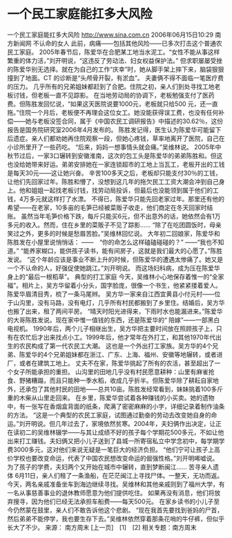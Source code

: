 # 一个民工家庭能扛多大风险

一个民工家庭能扛多大风险
http://www.sina.com.cn 2006年06月15日10:29 南方新闻网
不认命的女人
此前，病痛——包括其他风险——已多次打击这个普通农民工家庭。
2005年春节后，陈爱华在合肥某工地当水泥工。“女性不能从事这样繁重的体力活，”刘开明说，“这违反了劳动法、妇女权益保护法。”
但求职屡屡受挫的陈爱华别无选择。就在为自己的工作“庆幸”时，她从脚手架上摔下来，脑袋狠狠撞到了地面。CT 的诊断是“头颅骨开裂，有淤血”。
夫妻俩不得不面临一笔医疗费的压力。
几乎所有的兄弟姐妹都赶到了合肥。住院之初，亲人们到处寻找工地老板讨钱，但老板一直不见踪影。
在当地劳动局的协调下，老板勉强支付了医药费。但陈胜发回忆说，“如果这天医院说要1000元，老板就只给500 元，还一直拖。”住院一个月后，老板便不再理会这位女工。她没能获得误工费，也没有任何补偿——她与老板没签合同，属于《中国农民工调研报告》中描述的30.62％，这份报告是国务院研究室2006年4月发布的。
陈胜发记得，医生认为陈爱华可能留下后遗症。亲人们都劝她再住院观察一段，但她心疼钱，草率地离开了医院，自己在小诊所里开了一些药吃。
“后来，妈妈一想事情头就会痛。”吴维林说。
2005年中秋节过后，一家3口辗转到安徽淮南，这次的包工头是陈爱华的弟弟陈胜和。但这也没给她带来好运。弟弟安排她在一家连锁超市的工地上当瓦工，老板开出的工钱是每天30元——这让她兴奋。
辛苦100多天之后，老板却只能支付30％的工钱，让他们先回家过年。陈胜和懵了，没想到这几年的拖欠民工工资大潮会冲到自己身上。他和姐姐一起找老板讨钱，找劳动局投诉，但最后也没能领到属于他们的工钱，4万多元就这样打了水漂。
不得已，陈爱华只能先回老家过年。那里还有他的希望——在老家，10多亩的毛笋已经被菜贩子收走，他们商定在冬天回家时结账。
虽然当年毛笋价格下跌，每斤只能买6元，但不出意外的话，她依然会有1万多元的收入。然而，住在乡里的菜贩子不见了踪影……
“除了在吃团圆饭时，母亲笑过之外，更多的时候是愁眉苦脸。”吴维林回忆说。
大年初二回娘家，陈爱华和陈胜发在小屋里说悄悄话：
——　“你的命怎么这样磕磕碰碰的？”
——“我也不知道。”
“能养家糊口，能供孩子读书，能有间房子，这就是我们最大的心愿了。”陈胜发说。
“这个年龄应该是事业不断上升的时候，但陈爱华的遭遇太惨痛了。她又是一个不认命的人，好强促使她跳江。”刘开明说。
而这场妇科病，成为压在陈爱华身上的“最后一根稻草”。
典型的打工家庭
今天，吴维林小心地保存着惟一的“全家福”。相片上，吴方华留着小分头，国字脸庞，很像一个书生，他紧紧搂着爱人。陈爱华眉清目秀，梳了一条马尾辫。
吴方华一家来自江西宜黄县小付元村——位于山沟里，没有马路，没有电灯，几乎所有村民都搬到了乡里住。结婚后，吴方华也搬了出来，租了两间平房。
“晴天时阳光进得来，下雨时水也能漏进来。”陈爱华的大哥陈胜发说。现在家中惟一值钱的东西，还是陈爱华的“ 陪嫁”——一部黑白电视机。
1990年后，两个儿子相继出生，吴方华把主要时间放在照顾孩子上，只有在农忙后才出来找点小工。1999年后，他才常年在外打工，和其他1970年代出生的农民构成了第一代农民工大潮。
这也是一个外出打工家族。吴方华的4个兄弟、陈爱华的4个兄弟姐妹都在浙江、广东、上海、福州、安徽等地辗转，或者进厂，或者在建筑工地上。
丈夫不在家，陈爱华挑起了所有的农活，甚至超出了一个女子所能承担的重担。
山沟里的田地几乎没有村民愿意耕种：山里有麻雀抢食、野猪糟蹋，而且只能种一季水稻，收成几乎折半。但陈爱华除了耕耘自家地外，还承包了其他村民的田地——总共10亩。陈胜发经常看到，妹妹挑着100多斤重的木柴从山里走回来。
在乡里，陈爱华尝试着各种赚钱的小买卖。她的遗物中，有一张写在香烟盒背面的纸条，爬满了密密麻麻的小字，详细记录着制作油条的方法。
“这是一个典型的农民工家庭，试图通过勤奋的劳动去改变她自身的命运。”刘开明说。但几年过去了，家境依然贫寒。2004年，夫妇俩作出决定，让正在读初二的吴维林辍学——与其让成绩不好的孩子每个学期花500多元，不如让他出来打工赚钱。夫妇俩又把小儿子送到了县城一所寄宿私立中学念初中，每学期学费3000多元，这对他们来说无疑是一笔巨大的经济负担。
“他们宁可让孩子上高价学校也要改变命运，代表了中国农民想改变命运的倔强性格。”刘开明唏嘘说。
为了孩子的学费，夫妇两个又开始在城市中辗转，直到梦断闽江……
苦寻亲人遗体
6月11日，亲人们租了一条渔船，在茫茫闽江上寻找尸体。一整天，无功而返。
今天，两名亲戚准备坐车到海边继续寻找。吴维林和其他亲戚则到了福州大学，有一名从事慈善事业的退休教师愿意为他们提供吃住。
如果再没有消息，他们将放弃搜寻，因为他们已经无法承担车船费——每天500元。
在家乡读书的小儿子至今仍然蒙在鼓里，亲人们不敢告诉他这个悲剧。
“现在我首先要找到爸妈的尸首，然后弟弟不能停学，我也要生存下去。”吴维林依然穿着那条花哨的牛仔裤，但似乎长大了不少。 来源：
南方周末
[上一页]　[1]　[2]
相关专题：南方周末 

